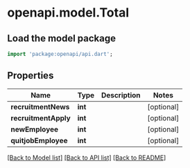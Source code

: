 # openapi.model.Total

## Load the model package
```dart
import 'package:openapi/api.dart';
```

## Properties
Name | Type | Description | Notes
------------ | ------------- | ------------- | -------------
**recruitmentNews** | **int** |  | [optional] 
**recruitmentApply** | **int** |  | [optional] 
**newEmployee** | **int** |  | [optional] 
**quitjobEmployee** | **int** |  | [optional] 

[[Back to Model list]](../README.md#documentation-for-models) [[Back to API list]](../README.md#documentation-for-api-endpoints) [[Back to README]](../README.md)


